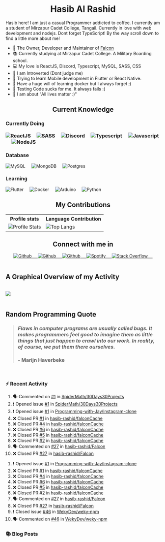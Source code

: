 <h1 align="center"><b>Hasib Al Rashid</b></h1>

<p>Hasib here! I am just a casual Programmer addicted to coffee. I currently am a student of Mirzapur Cadet College, Tangail. Currently in love with web development and nodejs. Dont forget TypeScript! By the way scroll down to find a little more about me!</p>

- 🔭 The Owner, Developer and Maintainer of [Falcon](https://github.com/hasib-rashid/Falcon)
- 📚 Currently studying at Mirzapur Cadet College. A Military Boarding school.
- 💻 My love is ReactJS, Discord, Typescript, MySQL, SASS, CSS
- 👦 I am Introverted (Dont judge me)
- 📱 Trying to learn Mobile development in Flutter or React Native.
- 🐳 Have a huge will of learning docker but I always forget ;(
- 🧪 Testing Code sucks for me. It always fails :(
- 🤼 I am about "All lives matter :)"

<h2 align="center">Current Knowledge</h2>

<h3>Currently Doing
<br>
<br>
<div>
<img src="https://img.shields.io/badge/-ReactJS-black?style=flat-square&amp;logo=React" alt="ReactJS">&nbsp;&nbsp;&nbsp;&nbsp;
<img src="https://img.shields.io/badge/-SASS-black?style=flat-square&amp;logo=SASS" alt="SASS">&nbsp;&nbsp;&nbsp;&nbsp;
<img src="https://img.shields.io/badge/-DiscordJS-black?style=flat-square&amp;logo=Discord" alt="Discord">&nbsp;&nbsp;&nbsp;&nbsp;
<img src="https://img.shields.io/badge/-Typescript-black?style=flat-square&amp;logo=Typescript" alt="Typescript">&nbsp;&nbsp;&nbsp;&nbsp;
<img src="https://img.shields.io/badge/-Javascript-black?style=flat-square&amp;logo=Javascript" alt="Javascript">&nbsp;&nbsp;&nbsp;&nbsp;
<img src="https://img.shields.io/badge/-NodeJS-black?style=flat-square&amp;logo=nodedotjs" alt="NodeJS">&nbsp;&nbsp;&nbsp;&nbsp;
</div>
<h3>Database</h3>
<div>
<img src="https://img.shields.io/badge/-MySQL-black?style=flat-square&amp;logo=mysql" alt="MySQL">&nbsp;&nbsp;&nbsp;&nbsp;
<img src="https://img.shields.io/badge/-MongoDB-black?style=flat-square&amp;logo=mongodb" alt="MongoDB">&nbsp;&nbsp;&nbsp;&nbsp;
<img src="https://img.shields.io/badge/-Postgres-black?style=flat-square&amp;logo=postgresql" alt="Postgres">&nbsp;&nbsp;&nbsp;&nbsp;
</div>
<h3>Learning</h3>
<div>
<img src="https://img.shields.io/badge/-Flutter-black?style=flat-square&amp;logo=flutter" alt="Flutter">&nbsp;&nbsp;&nbsp;&nbsp;
<img src="https://img.shields.io/badge/-Docker-black?style=flat-square&amp;logo=docker" alt="Docker">&nbsp;&nbsp;&nbsp;&nbsp;
<img src="https://img.shields.io/badge/-Arduino-black?style=flat-square&amp;logo=arduino" alt="Arduino">&nbsp;&nbsp;&nbsp;&nbsp;
<img src="https://img.shields.io/badge/-Python-black?style=flat-square&amp;logo=python" alt="Python">&nbsp;&nbsp;&nbsp;&nbsp;
</div>

<h2 align="center">My Contributions</h2>
<p align="center">
   <table>
      <tr>
       <th>Profile stats  </th>
       <th>Language Contribution</th>
     </tr>
      <tr>
       <td><img alt="Profile Stats" src="https://github-readme-stats.vercel.app/api?username=hasib-rashid&show_icons=true&theme=tokyonight"> </td>
       <td><img alt="Top Langs" src="https://github-readme-stats.vercel.app/api/top-langs/?username=hasib-rashid&langs_count=10&theme=tokyonight&layout=compact&hide=html"> </td>
     </tr>
   </table>
</p>

<h2 align="center">Connect with me in</h2>
<div align="center">
<a href="https://github.com/hasib-rashid">
  <img src="https://img.shields.io/badge/-Github-black?style=flat-square&amp;logo=github" alt="Github">&nbsp;&nbsp;&nbsp;&nbsp;
</a>
<a href="https://hasibrashid.tk">
  <img src="https://img.shields.io/badge/-Website-black?style=flat-square&amp;logo=circle" alt="Github">&nbsp;&nbsp;&nbsp;&nbsp;
</a><a href="https://dev.to/hasibrashid">
  <img src="https://img.shields.io/badge/-Dev.to-black?style=flat-square&amp;logo=dev.to" alt="Github">&nbsp;&nbsp;&nbsp;&nbsp;
</a><a href="https://open.spotify.com/user/2gm5rrycgg6pu4rdxq3tcc9lx">
  <img src="https://img.shields.io/badge/-Spotify-black?style=flat-square&amp;logo=spotify" alt="Spotify">&nbsp;&nbsp;&nbsp;&nbsp;
</a><a href="https://github.com/hasib-rashid">
  <img src="https://img.shields.io/badge/-Stack Overflow-black?style=flat-square&amp;logo=stack-overflow" alt="Stack Overflow">&nbsp;&nbsp;&nbsp;&nbsp;
</a>
</div>

<br>
<h2>A Graphical Overview of my Activity</h2>
<br>
<img src="https://activity-graph.herokuapp.com/graph?username=hasib-rashid&theme=github"></img>

<br>
<br>
<h2>Random Programming Quote</h2>


<!--PROGRAMMING-QUOTE-BOT:start-->
<blockquote> <h3> <i> Flaws in computer programs are usually called bugs. It makes programmers feel good to imagine them as little things that just happen to crawl into our work. In reality, of course, we put them there ourselves. </i> </h3>
<h3> - <b>Marijn Haverbeke</b> </h3> </blockquote>
<br>
<!--PROGRAMMING-QUOTE-BOT:end-->

### :zap: Recent Activity

<!--START_SECTION:activity-->
1. 🗣 Commented on [#1](https://github.com/SpiderMath/30Days30Projects/issues/1) in [SpiderMath/30Days30Projects](https://github.com/SpiderMath/30Days30Projects)
2. ❗️ Opened issue [#1](https://github.com/SpiderMath/30Days30Projects/issues/1) in [SpiderMath/30Days30Projects](https://github.com/SpiderMath/30Days30Projects)
3. ❗️ Opened issue [#1](https://github.com/Programming-with-Jay/Instagram-clone/issues/1) in [Programming-with-Jay/Instagram-clone](https://github.com/Programming-with-Jay/Instagram-clone)
4. ❌ Closed PR [#1](https://github.com/hasib-rashid/falconCache/pull/1) in [hasib-rashid/falconCache](https://github.com/hasib-rashid/falconCache)
5. ❌ Closed PR [#4](https://github.com/hasib-rashid/falconCache/pull/4) in [hasib-rashid/falconCache](https://github.com/hasib-rashid/falconCache)
6. ❌ Closed PR [#6](https://github.com/hasib-rashid/falconCache/pull/6) in [hasib-rashid/falconCache](https://github.com/hasib-rashid/falconCache)
7. ❌ Closed PR [#5](https://github.com/hasib-rashid/falconCache/pull/5) in [hasib-rashid/falconCache](https://github.com/hasib-rashid/falconCache)
8. ❌ Closed PR [#2](https://github.com/hasib-rashid/falconCache/pull/2) in [hasib-rashid/falconCache](https://github.com/hasib-rashid/falconCache)
9. 🗣 Commented on [#27](https://github.com/hasib-rashid/Falcon/issues/27) in [hasib-rashid/Falcon](https://github.com/hasib-rashid/Falcon)
10. ❌ Closed PR [#27](https://github.com/hasib-rashid/Falcon/pull/27) in [hasib-rashid/Falcon](https://github.com/hasib-rashid/Falcon)
<!--END_SECTION:activity-->
1. ❗️ Opened issue [#1](https://github.com/Programming-with-Jay/Instagram-clone/issues/1) in [Programming-with-Jay/Instagram-clone](https://github.com/Programming-with-Jay/Instagram-clone)
2. ❌ Closed PR [#1](https://github.com/hasib-rashid/falconCache/pull/1) in [hasib-rashid/falconCache](https://github.com/hasib-rashid/falconCache)
3. ❌ Closed PR [#4](https://github.com/hasib-rashid/falconCache/pull/4) in [hasib-rashid/falconCache](https://github.com/hasib-rashid/falconCache)
4. ❌ Closed PR [#6](https://github.com/hasib-rashid/falconCache/pull/6) in [hasib-rashid/falconCache](https://github.com/hasib-rashid/falconCache)
5. ❌ Closed PR [#5](https://github.com/hasib-rashid/falconCache/pull/5) in [hasib-rashid/falconCache](https://github.com/hasib-rashid/falconCache)
6. ❌ Closed PR [#2](https://github.com/hasib-rashid/falconCache/pull/2) in [hasib-rashid/falconCache](https://github.com/hasib-rashid/falconCache)
7. 🗣 Commented on [#27](https://github.com/hasib-rashid/Falcon/issues/27) in [hasib-rashid/Falcon](https://github.com/hasib-rashid/Falcon)
8. ❌ Closed PR [#27](https://github.com/hasib-rashid/Falcon/pull/27) in [hasib-rashid/Falcon](https://github.com/hasib-rashid/Falcon)
9. ❗️ Closed issue [#46](https://github.com/WekyDev/weky-npm/issues/46) in [WekyDev/weky-npm](https://github.com/WekyDev/weky-npm)
10. 🗣 Commented on [#46](https://github.com/WekyDev/weky-npm/issues/46) in [WekyDev/weky-npm](https://github.com/WekyDev/weky-npm)
<!-- END_SECTION:activity -->

### 📚 Blog Posts

<!-- BLOG-POST-LIST:START -->
<!-- BLOG-POST-LIST:END -->
